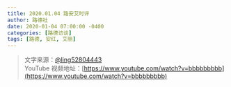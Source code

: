 ```yaml
---
title: 2020.01.04 路安艾时评
author: 路德社
date: 2020-01-04 07:00:00 -0400
categories: [路德访谈]
tags: [路德, 安红, 艾丽]
---
```


> 文字来源：[@ling52804443](https://twitter.com/ling52804443)  
> YouTube 视频地址：[https://www.youtube.com/watch?v=bbbbbbbbb](https://www.youtube.com/watch?v=bbbbbbbbb)
